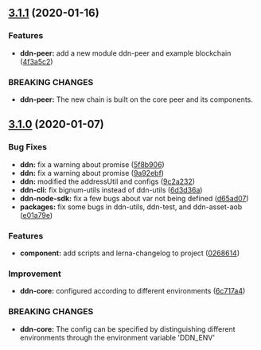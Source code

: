 ## [3.1.1](https://github.com/ddnlink/ddn/compare/v3.1.0...v3.1.1) (2020-01-16)

### Features

* **ddn-peer:** add a new module ddn-peer and example blockchain ([4f3a5c2](https://github.com/ddnlink/ddn/commit/4f3a5c2))

### BREAKING CHANGES

* **ddn-peer:** The new chain is built on the core peer and its components.

## [3.1.0](https://github.com/ddnlink/ddn/compare/v3.0.0...v3.1.0) (2020-01-07)

### Bug Fixes

* **ddn:** fix a warning about promise ([5f8b906](https://github.com/ddnlink/ddn/commit/5f8b906))
* **ddn:** fix a warning about promise ([9a92ebf](https://github.com/ddnlink/ddn/commit/9a92ebf))
* **ddn:** modified the addressUtil and configs ([9c2a232](https://github.com/ddnlink/ddn/commit/9c2a232))
* **ddn-cli:** fix bignum-utils instead of ddn-utils ([6d3d36a](https://github.com/ddnlink/ddn/commit/6d3d36a))
* **ddn-node-sdk:** fix a few bugs about var not being defined ([d65ad07](https://github.com/ddnlink/ddn/commit/d65ad07))
* **packages:** fix some bugs in ddn-utils, ddn-test, and ddn-asset-aob ([e01a79e](https://github.com/ddnlink/ddn/commit/e01a79e))


### Features

* **component:** add scripts and lerna-changelog to project ([0268614](https://github.com/ddnlink/ddn/commit/0268614))

### Improvement

* **ddn-core:** configured according to different environments ([6c717a4](https://github.com/ddnlink/ddn/commit/6c717a4))

### BREAKING CHANGES

* **ddn-core:** The config can be specified by distinguishing different environments through the environment variable 'DDN_ENV'
